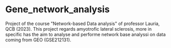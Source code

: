# Gene_network_analysis

Project of the course "Network-based Data analysis" of professor Lauria, QCB (2023).
This project regards amyotrofic lateral sclerosis, more in specific has the aim to analyse and performe network base analyssi on data coming from GEO (GSE212131).
